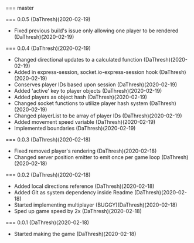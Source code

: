 === master

=== 0.0.5 (DaThresh)(2020-02-19)

* Fixed previous build's issue only allowing one player to be rendered (DaThresh)(2020-02-19)

=== 0.0.4 (DaThresh)(2020-02-19)

* Changed directional updates to a calculated function (DaThresh)(2020-02-19)
* Added in express-session, socket.io-express-session hook (DaThresh)(2020-02-19)
* Conserves player IDs based upon session (DaThresh)(2020-02-19)
* Added 'active' key to player objects (DaThresh)(2020-02-19)
* Added players as object hash (DaThresh)(2020-02-19)
* Changed socket functions to utilize player hash system (DaThresh)(2020-02-19)
* Changed playerList to be array of player IDs (DaThresh)(2020-02-19)
* Added movement speed variable (DaThresh)(2020-02-19)
* Implemented boundaries (DaThresh)(2020-02-19)

=== 0.0.3 (DaThresh)(2020-02-18)

* Fixed removed player's rendering (DaThresh)(2020-02-18)
* Changed server position emitter to emit once per game loop (DaThresh)(2020-02-18)

=== 0.0.2 (DaThresh)(2020-02-18)

* Added local directions reference (DaThresh)(2020-02-18)
* Added Git as system dependency inside Readme (DaThresh)(2020-02-18)
* Started implementing multiplayer (BUGGY)(DaThresh)(2020-02-18)
* Sped up game speed by 2x (DaThresh)(2020-02-18)

=== 0.0.1 (DaThresh)(2020-02-18)

* Started making the game (DaThresh)(2020-02-18)